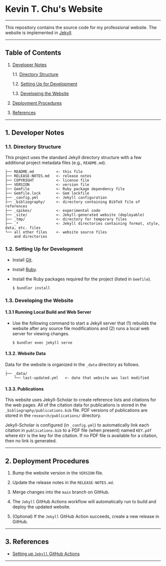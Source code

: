 Kevin T. Chu's Website
============================================================================================

--------------------------------------------------------------------------------------------

This repository contains the source code for my professional website. The website is
implemented in [Jekyll][jekyll].

--------------------------------------------------------------------------------------------

Table of Contents
-----------------

1. [Developer Notes][#1]

   1.1. [Directory Structure][#1.1]

   1.2. [Setting Up for Development][#1.2]

   1.3. [Developing the Website][#1.3]

2. [Deployment Procedures][#2]

3. [References][#3]

--------------------------------------------------------------------------------------------

## 1. Developer Notes

### 1.1. Directory Structure

This project uses the standard Jekyll directory structure with a few additional project
metadata files (e.g., `README.md`).

```
├── README.md          <- this file
├── RELEASE-NOTES.md   <- release notes
├── COPYRIGHT          <- license file
├── VERSION            <- version file
├── Gemfile            <- Ruby package dependency file
├── Gemfile.lock       <- Gem lockfile
├── _config.yml        <- Jekyll configuration
├── _bibliography/     <- directory containing BibTeX file of references
├── _spikes/           <- experimental code
├── _site/             <- Jekyll-generated website (deployable)
├── _tmp/              <- directory for temporary files
├── _*                 <- Jekyll directories containing format, style, data, etc. files
└── all other files    <- website source files
    and directories
```

### 1.2. Setting Up for Development

* Install [Git][git].

* Install [Ruby][ruby].

* Install the Ruby packages required for the project (listed in `Gemfile`).

  ```shell
  $ bundler install
  ```

### 1.3. Developing the Website

#### 1.3.1 Running Local Build and Web Server

* Use the following command to start a Jekyll server that (1) rebuilds the website after
  any source file modifications and (2) runs a local web server for viewing changes.

  ```shell
  $ bundler exec jekyll serve
  ```

#### 1.3.2. Website Data

Data for the website is organized in the `_data` directory as follows.

```
├── _data/
    └── last-updated.yml   <- date that website was last modified
```

#### 1.3.3. Publications

This website uses Jekyll-Scholar to create reference lists and citations for the web pages.
All of the citation data for publications is stored in the `_bibliography/publications.bib`
file. PDF versions of publications are stored in the `research/publications/` directory.

Jekyll-Scholar is configured (in `_config.yml`) to automatically link each citation in
`publications.bib` to a PDF file (when present) named `KEY.pdf` where `KEY` is the key for
the citation. If no PDF file is available for a citation, then no link is generated.

--------------------------------------------------------------------------------------------

## 2. Deployment Procedures

1. Bump the website version in the `VERSION` file.

2. Update the release notes in the `RELEASE-NOTES.md`.

3. Merge changes into the `main` branch on GitHub.

4. The `Jekyll` GitHub Actions workflow will automatically run to build and deploy the
   updated website.

5. (Optional) If the `Jekyll` GitHub Action succeeds, create a new release in GitHub.

--------------------------------------------------------------------------------------------

## 3. References

* [Setting up `Jekyll` GitHub Actions][jekyll-github-actions]

--------------------------------------------------------------------------------------------

[----------------------------------- INTERNAL LINKS -----------------------------------]: #

[#1]: #1-developer-notes
[#1.1]: #11-directory-structure
[#1.2]: #12-setting-up-for-development
[#1.3]: #13-developing-the-website

[#2]: #2-deployment-procedures

[#3]: #3-references

[---------------------------------- REPOSITORY LINKS ----------------------------------]: #

[----------------------------------- EXTERNAL LINKS -----------------------------------]: #

[git]: https://git-scm.com/

[jekyll]: https://jekyllrb.com/

[ruby]: https://www.ruby-lang.org/

[jekyll]: https://jekyllrb.com/

[jekyll-github-actions]: https://jekyllrb.com/docs/continuous-integration/github-actions/

